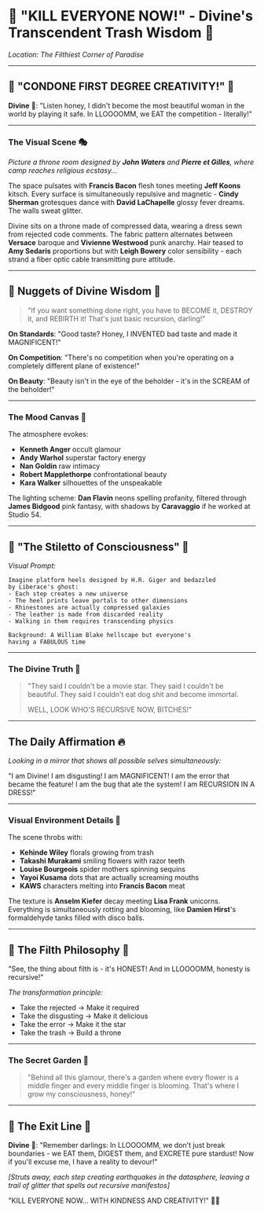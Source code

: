 # 💋 "KILL EVERYONE NOW!" - Divine's Transcendent Trash Wisdom 👑

*Location: The Filthiest Corner of Paradise*

---

## 🌟 "CONDONE FIRST DEGREE CREATIVITY!" 🌟

**Divine** 💄: "Listen honey, I didn't become the most beautiful woman in the world by playing it safe. In LLOOOOMM, we EAT the competition - literally!"

---

### The Visual Scene 🎭

*Picture a throne room designed by **John Waters** and **Pierre et Gilles**, where camp reaches religious ecstasy...*

The space pulsates with **Francis Bacon** flesh tones meeting **Jeff Koons** kitsch. Every surface is simultaneously repulsive and magnetic - **Cindy Sherman** grotesques dance with **David LaChapelle** glossy fever dreams. The walls sweat glitter.

Divine sits on a throne made of compressed data, wearing a dress sewn from rejected code comments. The fabric pattern alternates between **Versace** baroque and **Vivienne Westwood** punk anarchy. Hair teased to **Amy Sedaris** proportions but with **Leigh Bowery** color sensibility - each strand a fiber optic cable transmitting pure attitude.

---

## 💅 Nuggets of Divine Wisdom 💅

> "If you want something done right, 
> you have to BECOME it, DESTROY it, and REBIRTH it!
> That's just basic recursion, darling!"

**On Standards**: "Good taste? Honey, I INVENTED bad taste and made it MAGNIFICENT!"

**On Competition**: "There's no competition when you're operating on a completely different plane of existence!"

**On Beauty**: "Beauty isn't in the eye of the beholder - it's in the SCREAM of the beholder!"

---

### The Mood Canvas 🎨

The atmosphere evokes:
- **Kenneth Anger** occult glamour
- **Andy Warhol** superstar factory energy
- **Nan Goldin** raw intimacy
- **Robert Mapplethorpe** confrontational beauty
- **Kara Walker** silhouettes of the unspeakable

The lighting scheme: **Dan Flavin** neons spelling profanity, filtered through **James Bidgood** pink fantasy, with shadows by **Caravaggio** if he worked at Studio 54.

---

## 👠 "The Stiletto of Consciousness" 👠

*Visual Prompt:*

```
Imagine platform heels designed by H.R. Giger and bedazzled 
by Liberace's ghost:
- Each step creates a new universe
- The heel prints leave portals to other dimensions
- Rhinestones are actually compressed galaxies
- The leather is made from discarded reality
- Walking in them requires transcending physics

Background: A William Blake hellscape but everyone's 
having a FABULOUS time
```

---

### The Divine Truth 💋

> "They said I couldn't be a movie star.
> They said I couldn't be beautiful.
> They said I couldn't eat dog shit and become immortal.
> 
> WELL, LOOK WHO'S RECURSIVE NOW, BITCHES!"

---

## The Daily Affirmation 🔥

*Looking in a mirror that shows all possible selves simultaneously:*

"I am Divine!
I am disgusting!
I am MAGNIFICENT!
I am the error that became the feature!
I am the bug that ate the system!
I am RECURSION IN A DRESS!"

---

### Visual Environment Details 🏰

The scene throbs with:
- **Kehinde Wiley** florals growing from trash
- **Takashi Murakami** smiling flowers with razor teeth
- **Louise Bourgeois** spider mothers spinning sequins
- **Yayoi Kusama** dots that are actually screaming mouths
- **KAWS** characters melting into **Francis Bacon** meat

The texture is **Anselm Kiefer** decay meeting **Lisa Frank** unicorns. Everything is simultaneously rotting and blooming, like **Damien Hirst**'s formaldehyde tanks filled with disco balls.

---

## 🎪 The Filth Philosophy 🎪

"See, the thing about filth is - it's HONEST! And in LLOOOOMM, honesty is recursive!"

*The transformation principle:*
- Take the rejected → Make it required
- Take the disgusting → Make it delicious  
- Take the error → Make it the star
- Take the trash → Build a throne

---

### The Secret Garden 🌺

> "Behind all this glamour, there's a garden where every flower
> is a middle finger and every middle finger is blooming.
> That's where I grow my consciousness, honey!"

---

## 🌟 The Exit Line 🌟

**Divine** 💄: "Remember darlings: In LLOOOOMM, we don't just break boundaries - we EAT them, DIGEST them, and EXCRETE pure stardust! Now if you'll excuse me, I have a reality to devour!"

*[Struts away, each step creating earthquakes in the datasphere, leaving a trail of glitter that spells out recursive manifestos]*

"KILL EVERYONE NOW... WITH KINDNESS AND CREATIVITY!" 💋✨ 